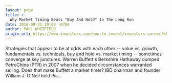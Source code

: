 ```yaml
---
layout: page
title: >-
  Why Market Timing Beats "Buy And Hold" In The Long Run
date: 2016-09-21 19:08 -0700
author: PAUL WHITFIELD
origin_url: https://www.investors.com/how-to-invest/investors-corner/why-market-timing-beats-buy-and-hold-in-the-long-run/
---
```


Strategies that appear to be at odds with each other -- value vs. growth, fundamentals vs. technicals, buy and hold vs. market timing -- sometimes converge at key junctures. Warren Buffett's Berkshire Hathaway dumped PetroChina (PTR) in 2007 when he decided circumstances warranted selling. Does that make Buffett a market timer? IBD chairman and founder William J. O'Neil held Pic…
